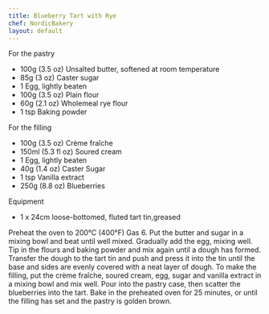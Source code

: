 ```yaml
---
title: Blueberry Tart with Rye
chef: NordicBakery
layout: default
---
```


For the pastry
- 100g (3.5 oz) Unsalted butter, softened at room temperature
- 85g (3 oz) Caster sugar
- 1 Egg, lightly beaten
- 100g (3.5 oz) Plain flour
- 60g (2.1 oz) Wholemeal rye flour
- 1 tsp Baking powder

For the filling
- 100g (3.5 oz) Crème fraîche
- 150ml (5.3 fl oz) Soured cream
- 1 Egg, lightly beaten
- 40g (1.4 oz) Caster Sugar
- 1 tsp Vanilla extract
- 250g (8.8 oz) Blueberries

Equipment
- 1 x 24cm loose-bottomed, fluted tart tin,greased

Preheat the oven to 200°C (400°F) Gas 6.
Put the butter and sugar in a mixing bowl and beat until well mixed. Gradually add the egg, mixing well. Tip in the flours and baking powder and mix again until a dough has formed. Transfer the dough to the tart tin and push and press it into the tin until the base and sides are evenly covered with a neat layer of dough.
To make the filling, put the crème fraîche, soured cream, egg, sugar and vanilla extract in a mixing bowl and mix well. Pour into the pastry case, then scatter the blueberries into the tart. Bake in the preheated oven for 25 minutes, or until the filling has set and the pastry is golden brown.